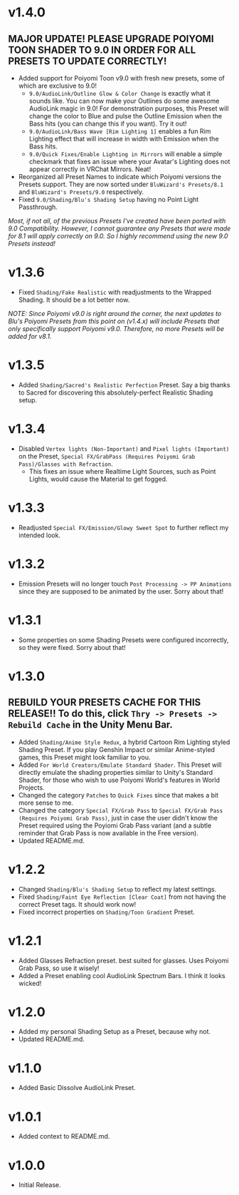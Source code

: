# v1.4.0
## MAJOR UPDATE! PLEASE UPGRADE POIYOMI TOON SHADER TO 9.0 IN ORDER FOR ALL PRESETS TO UPDATE CORRECTLY!

- Added support for Poiyomi Toon v9.0 with fresh new presets, some of which are exclusive to 9.0!
    - `9.0/AudioLink/Outline Glow & Color Change` is exactly what it sounds like. You can now make your Outlines do some awesome AudioLink magic in 9.0! For demonstration purposes, this Preset will change the color to Blue and pulse the Outline Emission when the Bass hits (you can change this if you want). Try it out!
    - `9.0/AudioLink/Bass Wave [Rim Lighting 1]` enables a fun Rim Lighting effect that will increase in width with Emission when the Bass hits.
    - `9.0/Quick Fixes/Enable Lighting in Mirrors` will enable a simple checkmark that fixes an issue where your Avatar's Lighting does not appear correctly in VRChat Mirrors. Neat!
- Reorganized all Preset Names to indicate which Poiyomi versions the Presets support. They are now sorted under `BluWizard's Presets/8.1` and `BluWizard's Presets/9.0` respectively.
- Fixed `9.0/Shading/Blu's Shading Setup` having no Point Light Passthrough.

*Most, if not all, of the previous Presets I've created have been ported with 9.0 Compatibility. However, I cannot guarantee any Presets that were made for 8.1 will apply correctly on 9.0. So I highly recommend using the new 9.0 Presets instead!*

# v1.3.6
- Fixed `Shading/Fake Realistic` with readjustments to the Wrapped Shading. It should be a lot better now.

*NOTE: Since Poiyomi v9.0 is right around the corner, the next updates to Blu's Poiyomi Presets from this point on (v1.4.x) will include Presets that only specifically support Poiyomi v9.0. Therefore, no more Presets will be added for v8.1.*

# v1.3.5
- Added `Shading/Sacred's Realistic Perfection` Preset. Say a big thanks to Sacred for discovering this absolutely-perfect Realistic Shading setup.

# v1.3.4
- Disabled `Vertex lights (Non-Important)` and `Pixel lights (Important)` on the Preset, `Special FX/GrabPass (Requires Poiyomi Grab Pass)/Glasses with Refraction`.
    - This fixes an issue where Realtime Light Sources, such as Point Lights, would cause the Material to get fogged.

# v1.3.3
- Readjusted `Special FX/Emission/Glowy Sweet Spot` to further reflect my intended look.

# v1.3.2
- Emission Presets will no longer touch `Post Processing -> PP Animations` since they are supposed to be animated by the user. Sorry about that!

# v1.3.1
- Some properties on some Shading Presets were configured incorrectly, so they were fixed. Sorry about that!

# v1.3.0
## REBUILD YOUR PRESETS CACHE FOR THIS RELEASE!! To do this, click `Thry -> Presets -> Rebuild Cache` in the Unity Menu Bar.

- Added `Shading/Anime Style Redux`, a hybrid Cartoon Rim Lighting styled Shading Preset. If you play Genshin Impact or similar Anime-styled games, this Preset might look familiar to you.
- Added `For World Creators/Emulate Standard Shader`. This Preset will directly emulate the shading properties similar to Unity's Standard Shader, for those who wish to use Poiyomi World's features in World Projects.
- Changed the category `Patches` to `Quick Fixes` since that makes a bit more sense to me.
- Changed the category `Special FX/Grab Pass` to `Special FX/Grab Pass (Requires Poiyomi Grab Pass)`, just in case the user didn't know the Preset required using the Poyiomi Grab Pass variant (and a subtle reminder that Grab Pass is now available in the Free version).
- Updated README.md.

# v1.2.2
- Changed `Shading/Blu's Shading Setup` to reflect my latest settings.
- Fixed `Shading/Faint Eye Reflection [Clear Coat]` from not having the correct Preset tags. It should work now!
- Fixed incorrect properties on `Shading/Toon Gradient` Preset.

# v1.2.1
- Added Glasses Refraction preset. best suited for glasses. Uses Poiyomi Grab Pass, so use it wisely!
- Added a Preset enabling cool AudioLink Spectrum Bars. I think it looks wicked!

# v1.2.0
- Added my personal Shading Setup as a Preset, because why not.
- Updated README.md.

# v1.1.0
- Added Basic Dissolve AudioLink Preset.

# v1.0.1
- Added context to README.md.

# v1.0.0
- Initial Release.

